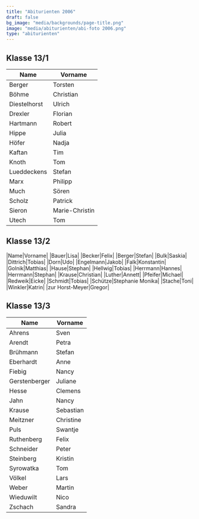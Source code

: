 ```yaml
---
title: "Abiturienten 2006"
draft: false
bg_image: "media/backgrounds/page-title.png"
image: "media/abiturienten/abi-foto 2006.png"
type: "abiturienten"
---
```


## Klasse 13/1

|Name|Vorname|
|-|-|
|Berger|Torsten|
|Böhme|Christian|
|Diestelhorst|Ulrich|
|Drexler|Florian|
|Hartmann|Robert|
|Hippe|Julia|
|Höfer|Nadja|
|Kaftan|Tim|
|Knoth|Tom|
|Lueddeckens|Stefan|
|Marx|Philipp|
|Much|Sören|
|Scholz|Patrick|
|Sieron|Marie-Christin|
|Utech|Tom|

## Klasse 13/2

|Name|Vorname|
|Bauer|Lisa|
|Becker|Felix|
|Berger|Stefan|
|Bulk|Saskia|
|Dittrich|Tobias|
|Dorn|Udo|
|Engelmann|Jakob|
|Falk|Konstantin|
|Golnik|Matthias|
|Hause|Stephan|
|Hellwig|Tobias|
|Herrmann|Hannes|
|Herrmann|Stephan|
|Krause|Christian|
|Luther|Annett|
|Pfeifer|Michael|
|Redweik|Eicke|
|Schmidt|Tobias|
|Schütze|Stephanie Monika|
|Stache|Toni|
|Winkler|Katrin|
|zur Horst-Meyer|Gregor|

## Klasse 13/3

|Name|Vorname|
|-|-|
|Ahrens|Sven|
|Arendt|Petra|
|Brühmann|Stefan|
|Eberhardt|Anne|
|Fiebig|Nancy|
|Gerstenberger|Juliane|
|Hesse|Clemens|
|Jahn|Nancy|
|Krause|Sebastian|
|Meitzner|Christine|
|Puls|Swantje|
|Ruthenberg|Felix|
|Schneider|Peter|
|Steinberg|Kristin|
|Syrowatka|Tom|
|Völkel|Lars|
|Weber|Martin|
|Wieduwilt|Nico|
|Zschach|Sandra|
